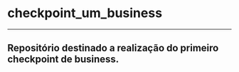 # checkpoint_um_business
-----------------------

## Repositório destinado a realização do primeiro checkpoint de business.
